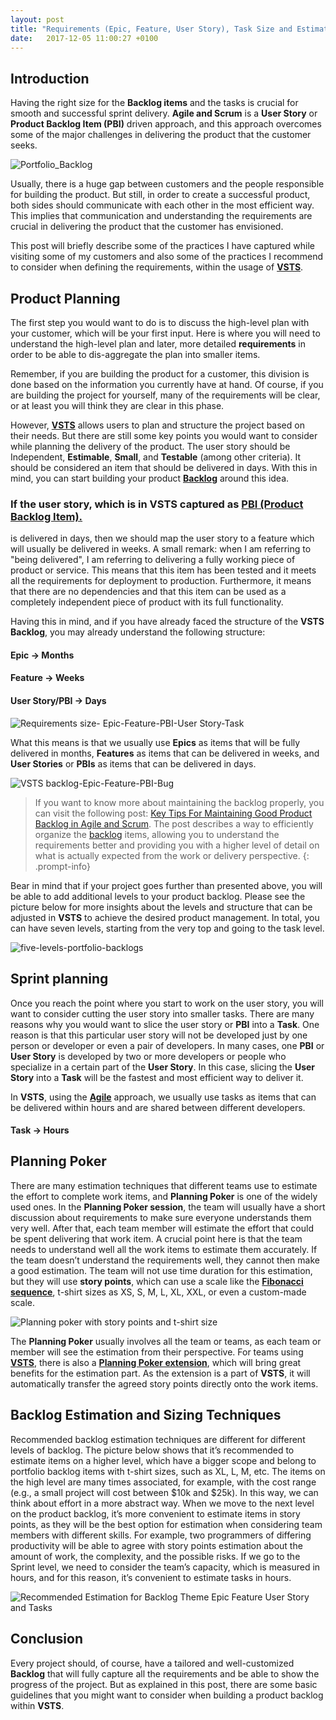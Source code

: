 ```yaml
---
layout: post
title: "Requirements (Epic, Feature, User Story), Task Size and Estimation in Agile and Scrum"
date:   2017-12-05 11:00:27 +0100
---
```



## Introduction

Having the right size for the **Backlog items** and the tasks is crucial for smooth and successful sprint delivery. **Agile and Scrum** is a **User Story** or **Product Backlog Item (PBI)** driven approach, and this approach overcomes some of the major challenges in delivering the product that the customer seeks.

![Portfolio_Backlog](/assets/images/2017/11/itemContent.jpg)

Usually, there is a huge gap between customers and the people responsible for building the product. But still, in order to create a successful product, both sides should communicate with each other in the most efficient way. This implies that communication and understanding the requirements are crucial in delivering the product that the customer has envisioned.

This post will briefly describe some of the practices I have captured while visiting some of my customers and also some of the practices I recommend to consider when defining the requirements, within the usage of [**VSTS**](https://mohamedradwan-devops.github.io/posts/vsts-dashboards/).

## Product Planning

The first step you would want to do is to discuss the high-level plan with your customer, which will be your first input. Here is where you will need to understand the high-level plan and later, more detailed **requirements** in order to be able to dis-aggregate the plan into smaller items.

Remember, if you are building the product for a customer, this division is done based on the information you currently have at hand. Of course, if you are building the project for yourself, many of the requirements will be clear, or at least you will think they are clear in this phase.

However, [**VSTS**](https://docs.microsoft.com/en-us/vsts/work/work-items/guidance/cmmi/arrange-requirements-into-a-product-plan) allows users to plan and structure the project based on their needs. But there are still some key points you would want to consider while planning the delivery of the product. The user story should be Independent, **Estimable**, **Small**, and **Testable** (among other criteria). It should be considered an item that should be delivered in days. With this in mind, you can start building your product [**Backlog**](https://mohamedradwan-devops.github.io/posts/key-tips-for-maintaining-good-product-backlog-in-agile-and-scrum/) around this idea.

### If the user story, which is in **VSTS** captured as [**PBI (Product Backlog Item).**](https://docs.microsoft.com/en-us/vsts/work/backlogs/create-your-backlog)

is delivered in days, then we should map the user story to a feature which will usually be delivered in weeks. A small remark: when I am referring to "being delivered", I am referring to delivering a fully working piece of product or service. This means that this item has been tested and it meets all the requirements for deployment to production. Furthermore, it means that there are no dependencies and that this item can be used as a completely independent piece of product with its full functionality.

Having this in mind, and if you have already faced the structure of the **VSTS Backlog**, you may already understand the following structure:

#### Epic -> Months
#### Feature -> Weeks
#### User Story/PBI -> Days

![Requirements size- Epic-Feature-PBI-User Story-Task](/assets/images/2017/11/Requirements-size-Epic-Feature-PBI-User-Story-Task-1.png)

What this means is that we usually use **Epics** as items that will be fully delivered in months, **Features** as items that can be delivered in weeks, and **User Stories** or **PBIs** as items that can be delivered in days.

![VSTS backlog-Epic-Feature-PBI-Bug](/assets/images/2017/11/VSTS-backlog-Epic-Feature-PBI-Bug-1.png)

>If you want to know more about maintaining the backlog properly, you can visit the following post: [Key Tips For Maintaining Good Product Backlog in Agile and Scrum](https://mohamedradwan-devops.github.io/posts/key-tips-for-maintaining-good-product-backlog-in-agile-and-scrum/). The post describes a way to efficiently organize the [backlog](https://docs.microsoft.com/en-us/vsts/work/backlogs/create-your-backlog) items, allowing you to understand the requirements better and providing you with a higher level of detail on what is actually expected from the work or delivery perspective.
{: .prompt-info}

Bear in mind that if your project goes further than presented above, you will be able to add additional levels to your product backlog. Please see the picture below for more insights about the levels and structure that can be adjusted in **VSTS** to achieve the desired product management. In total, you can have seven levels, starting from the very top and going to the task level.

![five-levels-portfolio-backlogs](/assets/images/2017/11/five-levels-portfolio-backlogs.png)

## Sprint planning

Once you reach the point where you start to work on the user story, you will want to consider cutting the user story into smaller tasks. There are many reasons why you would want to slice the user story or **PBI** into a **Task**. One reason is that this particular user story will not be developed just by one person or developer or even a pair of developers. In many cases, one **PBI** or **User Story** is developed by two or more developers or people who specialize in a certain part of the **User Story**. In this case, slicing the **User Story** into a **Task** will be the fastest and most efficient way to deliver it.

In **VSTS**, using the [**Agile**](https://mohamedradwan-devops.github.io/posts/quick-intro-to-agile/) approach, we usually use tasks as items that can be delivered within hours and are shared between different developers.

#### Task -> Hours

## Planning Poker

There are many estimation techniques that different teams use to estimate the effort to complete work items, and **Planning Poker** is one of the widely used ones. In the **Planning Poker session**, the team will usually have a short discussion about requirements to make sure everyone understands them very well. After that, each team member will estimate the effort that could be spent delivering that work item. A crucial point here is that the team needs to understand well all the work items to estimate them accurately. If the team doesn’t understand the requirements well, they cannot then make a good estimation. The team will not use time duration for this estimation, but they will use **story points**, which can use a scale like the [**Fibonacci sequence**](https://en.wikipedia.org/wiki/Planning_poker), t-shirt sizes as XS, S, M, L, XL, XXL, or even a custom-made scale.

![Planning poker with story points and t-shirt size](/assets/images/2017/11/Planning-poker-with-story-points-and-t-shirt-size.png)

The **Planning Poker** usually involves all the team or teams, as each team or member will see the estimation from their perspective. For teams using [**VSTS**](https://docs.microsoft.com/en-us/vsts/user-guide/what-is-vsts), there is also a [**Planning Poker extension**](https://marketplace.visualstudio.com/items?itemName=ms-devlabs.estimate), which will bring great benefits for the estimation part. As the extension is a part of **VSTS**, it will automatically transfer the agreed story points directly onto the work items.

## Backlog Estimation and Sizing Techniques

Recommended backlog estimation techniques are different for different levels of backlog. The picture below shows that it’s recommended to estimate items on a higher level, which have a bigger scope and belong to portfolio backlog items with t-shirt sizes, such as XL, L, M, etc. The items on the high level are many times associated, for example, with the cost range (e.g., a small project will cost between $10k and $25k). In this way, we can think about effort in a more abstract way. When we move to the next level on the product backlog, it’s more convenient to estimate items in story points, as they will be the best option for estimation when considering team members with different skills. For example, two programmers of differing productivity will be able to agree with story points estimation about the amount of work, the complexity, and the possible risks. If we go to the Sprint level, we need to consider the team’s capacity, which is measured in hours, and for this reason, it’s convenient to estimate tasks in hours.

![Recommended Estimation for Backlog Theme Epic Feature User Story and Tasks](/assets/images/2017/12/Recommended-Estimation-for-Backlog-Theme-Epic-Feature-User-Story-and-Tasks.png)

## Conclusion

Every project should, of course, have a tailored and well-customized **Backlog** that will fully capture all the requirements and be able to show the progress of the project. But as explained in this post, there are some basic guidelines that you might want to consider when building a product backlog within **VSTS**.
